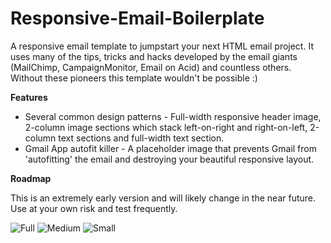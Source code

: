 Responsive-Email-Boilerplate
============================

A responsive email template to jumpstart your next HTML email project. It uses many of the tips, tricks and hacks developed by the email giants (MailChimp, CampaignMonitor, Email on Acid) and countless others. Without these pioneers this template wouldn't be possible :)

**Features**

* Several common design patterns - Full-width responsive header image, 2-column image sections which stack left-on-right and right-on-left, 2-column text sections and full-width text section.
* Gmail App autofit killer - A placeholder image that prevents Gmail from 'autofitting' the email and destroying your beautiful responsive layout. 

**Roadmap**

This is an extremely early version and will likely change in the near future. Use at your own risk and test frequently.

![Full](/demo/images/full.jpg) ![Medium](/demo/images/edium.jpg) ![Small](/demo/images/small.jpg)

